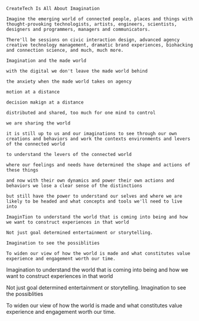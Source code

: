 ```
CreateTech Is All About Imagination
 
Imagine the emerging world of connected people, places and things with thought-provoking technologists, artists, engineers, scientists, designers and programmers, managers and communicators.

There'll be sessions on civic interaction design, advanced agency creative technology management, dramatic brand experiences, biohacking and connection science, and much, much more.

``` 


```
Imagination and the made world

with the digital we don't leave the made world behind

the anxiety when the made world takes on agency

motion at a distance

decision makign at a distance

distributed and shared, too much for one mind to control

we are sharing the world 

it is still up to us and our imaginations to see through our own creations and behaviors and work the contexts environments and levers of the connected world

to understand the levers of the connected world

where our feelings and needs have determined the shape and actions of these things 

and now with their own dynamics and power their own actions and behaviors we lose a clear sense of the distinctions

but still have the power to understand our selves and where we are likely to be headed and what concepts and tools we'll need to live into 

ImaginTion to understand the world that is coming into being and how we want to construct experiences in that world 

Not just goal determined entertainment or storytelling.

Imagination to see the possiblities

To widen our view of how the world is made and what constitutes value experience and engagement worth our time.
```

Imagination to understand the world that is coming into being and how we want to construct experiences in that world 

Not just goal determined entertainment or storytelling.
Imagination to see the possiblities

To widen our view of how the world is made and what constitutes value experience and engagement worth our time.


